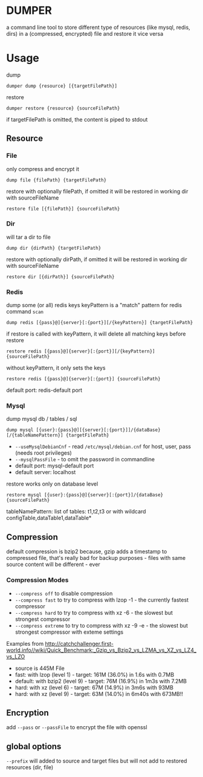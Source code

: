 # DUMPER

a command line tool to store different type of resources (like mysql, redis, dirs) in a (compressed, encrypted) file
and restore it vice versa

# Usage
dump

	dumper dump {resource} [{targetFilePath}]

restore

	dumper restore {resource} {sourceFilePath}

if targetFilePath is omitted, the content is piped to stdout

## Resource

### File
only compress and encrypt it

	dump file {filePath} {targetFilePath}

restore with optionally filePath, if omitted it will be restored in working dir with sourceFileName

	restore file [{filePath}] {sourceFilePath}

### Dir
will tar a dir to file

	dump dir {dirPath} {targetFilePath}

restore with optionally dirPath, if omitted it will be restored in working dir with sourceFileName

	restore dir [{dirPath}] {sourceFilePath}

### Redis
dump some (or all) redis keys
keyPattern is a "match" pattern for redis command `scan`

	dump redis [{pass}@]{server}[:{port}][/{keyPattern}] {targetFilePath}

if restore is called with keyPattern, it will delete all matching keys before restore

	restore redis [{pass}@]{server}[:{port}][/{keyPattern}] {sourceFilePath}

without keyPattern, it only sets the keys

	restore redis [{pass}@]{server}[:{port}] {sourceFilePath}


default port: redis-default port

### Mysql
dump mysql db / tables / sql

	dump mysql [{user}:{pass}@][{server}[:{port}]]/{dataBase}[/{tableNamePattern}] {targetFilePath} 
	
* `--useMysqlDebianCnf` - read `/etc/mysql/debian.cnf` for host, user, pass  (needs root privileges)
* `--mysqlPassFile` - to omit the password in commandline
* default port: mysql-default port
* default server: localhost


restore works only on database level

	restore mysql [{user}:{pass}@]{server}[:{port}]/{dataBase} {sourceFilePath}



tableNamePattern: list of tables: t1,t2,t3 or with wildcard configTable,dataTable1,dataTable*


## Compression

default compression is bzip2 because, gzip adds a timestamp to compressed file, that's really bad for backup purposes - files with same source content will be different - ever
### Compression Modes
* `--compress off` to disable compression
* `--compress fast` to try to compress with lzop -1  - the currently fastest compressor
* `--compress hard` to try to compress with xz -6 - the slowest but strongest compressor 
* `--compress extreme` to try to compress with xz -9 -e - the slowest but strongest compressor  with exteme settings

Examples from http://catchchallenger.first-world.info//wiki/Quick_Benchmark:_Gzip_vs_Bzip2_vs_LZMA_vs_XZ_vs_LZ4_vs_LZO

* source is 445M File
* fast: with lzop (level 1) - target: 161M (36.0%) in 1.6s with 0.7MB
* default:  with bzip2 (level 9) - target: 76M (16.9%) in 1m3s with 7.2MB
* hard: with xz (level 6) - target: 67M (14.9%) in 3m6s with 93MB
* hard: with xz (level 9) - target: 63M (14.0%) in 6m40s with 673MB!!



## Encryption

add `--pass` or `--passFile` to encrypt the file with openssl

## global options

`--prefix` will added to source and target files but will not add to restored resources (dir, file)

